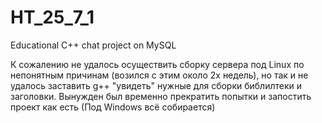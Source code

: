 # HT_25_7_1
Educational C++ chat project on MySQL

К сожалению не удалось осуществить сборку сервера под Linux по непонятным причинам (возился с этим около 2х недель),
но так и не удалось заставить g++ "увидеть" нужные для сборки библилтеки и заголовки. Вынужден был временно прекратить попытки и запостить проект как есть (Под Windows всё собирается)
